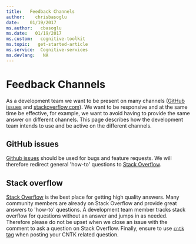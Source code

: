 ```yaml
---
title:   Feedback Channels
author:    chrisbasoglu
date:    01/19/2017
ms.author:   cbasoglu
ms.date:   01/19/2017
ms.custom:   cognitive-toolkit
ms.topic:   get-started-article
ms.service:  Cognitive-services
ms.devlang:   NA
---
```


# Feedback Channels

As a development team we want to be present on many channels ([GitHub issues](https://github.com/Microsoft/CNTK/issues) and [stackoverflow.com](http://stackoverflow.com/questions/tagged/cntk)). We want to be responsive and at the same time be effective, for example, we want to avoid having to provide the same answer on different channels. This page describes how the development team intends to use and be active on the different channels.

## GitHub issues 
[Github issues](https://github.com/Microsoft/CNTK/issues) should be used for bugs and feature requests. We will therefore redirect general 'how-to' questions to [Stack Overflow](http://stackoverflow.com/questions/tagged/cntk). 

## Stack overflow 
[Stack Overflow](http://stackoverflow.com/questions/tagged/cntk) is the best place for getting high quality answers. Many community members are already on Stack Overflow and provide great answers to 'how-to' questions. A development team member tracks stack overflow for questions without an answer and jumps in as needed. 
Therefore please do not be upset when we close an issue with the comment to ask a question on Stack Overflow.
Finally, ensure to use [`cntk` tag](http://stackoverflow.com/questions/tagged/cntk) when posting your CNTK related question.  